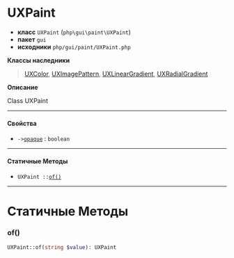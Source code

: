 # UXPaint

- **класс** `UXPaint` (`php\gui\paint\UXPaint`)
- **пакет** `gui`
- **исходники** `php/gui/paint/UXPaint.php`

**Классы наследники**

> [UXColor](https://github.com/jphp-group/jphp-gui-ext/blob/master/jphp-gui-ext/api-docs/classes/php/gui/paint/UXColor.ru.md), [UXImagePattern](https://github.com/jphp-group/jphp-gui-ext/blob/master/jphp-gui-ext/api-docs/classes/php/gui/paint/UXImagePattern.ru.md), [UXLinearGradient](https://github.com/jphp-group/jphp-gui-ext/blob/master/jphp-gui-ext/api-docs/classes/php/gui/paint/UXLinearGradient.ru.md), [UXRadialGradient](https://github.com/jphp-group/jphp-gui-ext/blob/master/jphp-gui-ext/api-docs/classes/php/gui/paint/UXRadialGradient.ru.md)

**Описание**

Class UXPaint

---

#### Свойства

- `->`[`opaque`](#prop-opaque) : `boolean`

---

#### Статичные Методы

- `UXPaint ::`[`of()`](#method-of)

---
# Статичные Методы

<a name="method-of"></a>

### of()
```php
UXPaint::of(string $value): UXPaint
```